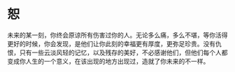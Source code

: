 # 恕

未来的某一刻，你终会原谅所有伤害过你的人。无论多么痛，多么不堪，等你活得更好的时候，你会发现，是他们让你此刻的幸福更有厚度，更弥足珍贵。没有仇恨，只有一些云淡风轻的记忆，以及残存的美好，不必感谢他们，但他们每个人都变成你人生的一个意义，在该出现的地方出现过，造就了你未来的不一样。 ​​​​​​​
